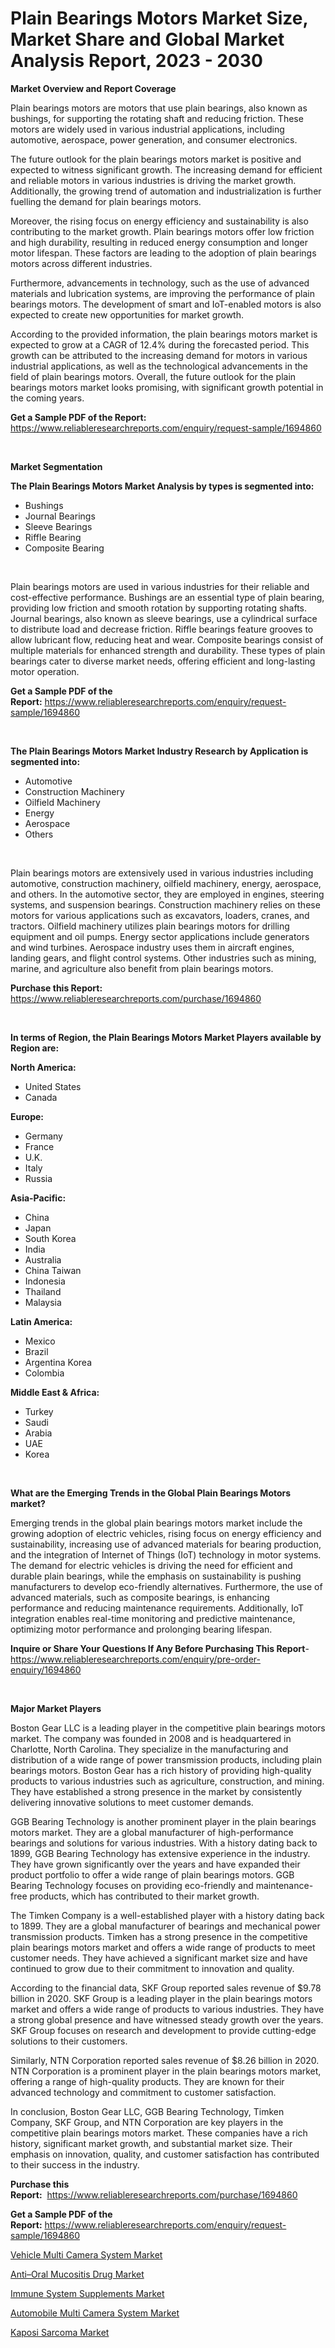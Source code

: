 <p><h1>Plain Bearings Motors Market Size, Market Share and Global Market Analysis Report, 2023 - 2030</h1></p><p><strong>Market Overview and Report Coverage</strong></p>
<p><p>Plain bearings motors are motors that use plain bearings, also known as bushings, for supporting the rotating shaft and reducing friction. These motors are widely used in various industrial applications, including automotive, aerospace, power generation, and consumer electronics.</p><p>The future outlook for the plain bearings motors market is positive and expected to witness significant growth. The increasing demand for efficient and reliable motors in various industries is driving the market growth. Additionally, the growing trend of automation and industrialization is further fuelling the demand for plain bearings motors.</p><p>Moreover, the rising focus on energy efficiency and sustainability is also contributing to the market growth. Plain bearings motors offer low friction and high durability, resulting in reduced energy consumption and longer motor lifespan. These factors are leading to the adoption of plain bearings motors across different industries.</p><p>Furthermore, advancements in technology, such as the use of advanced materials and lubrication systems, are improving the performance of plain bearings motors. The development of smart and IoT-enabled motors is also expected to create new opportunities for market growth.</p><p>According to the provided information, the plain bearings motors market is expected to grow at a CAGR of 12.4% during the forecasted period. This growth can be attributed to the increasing demand for motors in various industrial applications, as well as the technological advancements in the field of plain bearings motors. Overall, the future outlook for the plain bearings motors market looks promising, with significant growth potential in the coming years.</p></p>
<p><strong>Get a Sample PDF of the Report:</strong> <a href="https://www.reliableresearchreports.com/enquiry/request-sample/1694860">https://www.reliableresearchreports.com/enquiry/request-sample/1694860</a></p>
<p>&nbsp;</p>
<p><strong>Market Segmentation</strong></p>
<p><strong>The Plain Bearings Motors Market Analysis by types is segmented into:</strong></p>
<p><ul><li>Bushings</li><li>Journal Bearings</li><li>Sleeve Bearings</li><li>Riffle Bearing</li><li>Composite Bearing</li></ul></p>
<p>&nbsp;</p>
<p><p>Plain bearings motors are used in various industries for their reliable and cost-effective performance. Bushings are an essential type of plain bearing, providing low friction and smooth rotation by supporting rotating shafts. Journal bearings, also known as sleeve bearings, use a cylindrical surface to distribute load and decrease friction. Riffle bearings feature grooves to allow lubricant flow, reducing heat and wear. Composite bearings consist of multiple materials for enhanced strength and durability. These types of plain bearings cater to diverse market needs, offering efficient and long-lasting motor operation.</p></p>
<p><strong>Get a Sample PDF of the Report:</strong>&nbsp;<a href="https://www.reliableresearchreports.com/enquiry/request-sample/1694860">https://www.reliableresearchreports.com/enquiry/request-sample/1694860</a></p>
<p>&nbsp;</p>
<p><strong>The Plain Bearings Motors Market Industry Research by Application is segmented into:</strong></p>
<p><ul><li>Automotive</li><li>Construction Machinery</li><li>Oilfield Machinery</li><li>Energy</li><li>Aerospace</li><li>Others</li></ul></p>
<p>&nbsp;</p>
<p><p>Plain bearings motors are extensively used in various industries including automotive, construction machinery, oilfield machinery, energy, aerospace, and others. In the automotive sector, they are employed in engines, steering systems, and suspension bearings. Construction machinery relies on these motors for various applications such as excavators, loaders, cranes, and tractors. Oilfield machinery utilizes plain bearings motors for drilling equipment and oil pumps. Energy sector applications include generators and wind turbines. Aerospace industry uses them in aircraft engines, landing gears, and flight control systems. Other industries such as mining, marine, and agriculture also benefit from plain bearings motors.</p></p>
<p><strong>Purchase this Report:</strong>&nbsp; <a href="https://www.reliableresearchreports.com/purchase/1694860">https://www.reliableresearchreports.com/purchase/1694860</a></p>
<p>&nbsp;</p>
<p><strong>In terms of Region, the Plain Bearings Motors Market Players available by Region are:</strong></p>
<p>
    <p> <strong> North America: </strong>
        <ul>
            <li>United States</li>
            <li>Canada</li>
        </ul>
        </p> 
    <p> <strong> Europe: </strong>
        <ul>
            <li>Germany</li>
            <li>France</li>
            <li>U.K.</li>
            <li>Italy</li>
            <li>Russia</li>
        </ul>
        </p> 
    <p> <strong> Asia-Pacific: </strong>
        <ul>
            <li>China</li>
            <li>Japan</li>
            <li>South Korea</li>
            <li>India</li>
            <li>Australia</li>
            <li>China Taiwan</li>
            <li>Indonesia</li>
            <li>Thailand</li>
            <li>Malaysia</li>
        </ul>
        </p> 
    <p> <strong> Latin America: </strong>
        <ul>
            <li>Mexico</li>
            <li>Brazil</li>
            <li>Argentina Korea</li>
            <li>Colombia</li>
        </ul>
        </p> 
    <p> <strong> Middle East & Africa: </strong>
        <ul>
            <li>Turkey</li>
            <li>Saudi</li>
            <li>Arabia</li>
            <li>UAE</li>
            <li>Korea</li>
        </ul>
    </p>
    </p>
<p>&nbsp;</p>
<p><strong>What are the Emerging Trends in the Global Plain Bearings Motors market?</strong></p>
<p><p>Emerging trends in the global plain bearings motors market include the growing adoption of electric vehicles, rising focus on energy efficiency and sustainability, increasing use of advanced materials for bearing production, and the integration of Internet of Things (IoT) technology in motor systems. The demand for electric vehicles is driving the need for efficient and durable plain bearings, while the emphasis on sustainability is pushing manufacturers to develop eco-friendly alternatives. Furthermore, the use of advanced materials, such as composite bearings, is enhancing performance and reducing maintenance requirements. Additionally, IoT integration enables real-time monitoring and predictive maintenance, optimizing motor performance and prolonging bearing lifespan.</p></p>
<p><strong>Inquire or Share Your Questions If Any Before Purchasing This Report</strong>- <a href="https://www.reliableresearchreports.com/enquiry/pre-order-enquiry/1694860">https://www.reliableresearchreports.com/enquiry/pre-order-enquiry/1694860</a></p>
<p>&nbsp;</p>
<p><strong>Major Market Players</strong></p>
<p><p>Boston Gear LLC is a leading player in the competitive plain bearings motors market. The company was founded in 2008 and is headquartered in Charlotte, North Carolina. They specialize in the manufacturing and distribution of a wide range of power transmission products, including plain bearings motors. Boston Gear has a rich history of providing high-quality products to various industries such as agriculture, construction, and mining. They have established a strong presence in the market by consistently delivering innovative solutions to meet customer demands.</p><p>GGB Bearing Technology is another prominent player in the plain bearings motors market. They are a global manufacturer of high-performance bearings and solutions for various industries. With a history dating back to 1899, GGB Bearing Technology has extensive experience in the industry. They have grown significantly over the years and have expanded their product portfolio to offer a wide range of plain bearings motors. GGB Bearing Technology focuses on providing eco-friendly and maintenance-free products, which has contributed to their market growth.</p><p>The Timken Company is a well-established player with a history dating back to 1899. They are a global manufacturer of bearings and mechanical power transmission products. Timken has a strong presence in the competitive plain bearings motors market and offers a wide range of products to meet customer needs. They have achieved a significant market size and have continued to grow due to their commitment to innovation and quality.</p><p>According to the financial data, SKF Group reported sales revenue of $9.78 billion in 2020. SKF Group is a leading player in the plain bearings motors market and offers a wide range of products to various industries. They have a strong global presence and have witnessed steady growth over the years. SKF Group focuses on research and development to provide cutting-edge solutions to their customers.</p><p>Similarly, NTN Corporation reported sales revenue of $8.26 billion in 2020. NTN Corporation is a prominent player in the plain bearings motors market, offering a range of high-quality products. They are known for their advanced technology and commitment to customer satisfaction.</p><p>In conclusion, Boston Gear LLC, GGB Bearing Technology, Timken Company, SKF Group, and NTN Corporation are key players in the competitive plain bearings motors market. These companies have a rich history, significant market growth, and substantial market size. Their emphasis on innovation, quality, and customer satisfaction has contributed to their success in the industry.</p></p>
<p><strong>Purchase this Report:</strong>&nbsp;&nbsp;<a href="https://www.reliableresearchreports.com/purchase/1694860">https://www.reliableresearchreports.com/purchase/1694860</a></p>
<p></p>
<p><strong>Get a Sample PDF of the Report:</strong>&nbsp;<a href="https://www.reliableresearchreports.com/enquiry/request-sample/1694860">https://www.reliableresearchreports.com/enquiry/request-sample/1694860</a></p>
<p><p><a href="https://github.com/santosh758595/Market-Research-Report-List-1/blob/main/vehicle-multi-camera-system-market.md">Vehicle Multi Camera System Market</a></p><p><a href="https://medium.com/@chiragreportprime/anti-ndash-oral-mucositis-drug-market-competitive-analysis-market-trends-and-forecast-to-2030-3dbf694facfa">Anti–Oral Mucositis Drug Market</a></p><p><a href="https://medium.com/@sainreportprime/immune-system-supplements-market-trends-forecast-and-competitive-analysis-to-2030-3edbb53adb70">Immune System Supplements Market</a></p><p><a href="https://github.com/Chiragrp25/Market-Research-Report-List-1/blob/main/automobile-multi-camera-system-market.md">Automobile Multi Camera System Market</a></p><p><a href="https://www.linkedin.com/pulse/kaposi-sarcoma-market-challenges-opportunities-growth-drivers-aikre/">Kaposi Sarcoma Market</a></p></p>